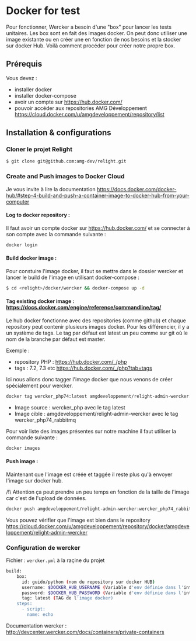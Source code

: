 Docker for test
===============

Pour fonctionner, Wercker a besoin d'une "box" pour lancer les tests unitaires.
Les box sont en fait des images docker. 
On peut donc utiliser une image existante ou en créer une en fonction de nos besoins et la stocker sur docker Hub.
Voilà comment procéder pour créer notre propre box.

## Prérequis
Vous devez : 
- installer docker
- installer docker-compose
- avoir un compte sur https://hub.docker.com/
- pouvoir accéder aux repositories AMG Développement https://cloud.docker.com/u/amgdeveloppement/repository/list

## Installation & configurations

### Cloner le projet Relight 
```bash
$ git clone git@github.com:amg-dev/relight.git
```
### Create and Push images to Docker Cloud
Je vous invite à lire la documentation https://docs.docker.com/docker-hub/#step-4-build-and-push-a-container-image-to-docker-hub-from-your-computer

#### Log to docker repository :
Il faut avoir un compte docker sur https://hub.docker.com/ et se connecter à son compte avec la commande suivante :
```bash
docker login
```

#### Build docker image : 
Pour constuire l'image docker, il faut se mettre dans le dossier wercker et lancer le build de l'image en utilisant docker-compose :
```bash
$ cd <relight>/docker/wercker && docker-compose up -d
```
#### Tag existing docker image : https://docs.docker.com/engine/reference/commandline/tag/ 
Le hub docker fonctionne avec des repositories (comme github) et chaque repository peut contenir plusieurs images docker. Pour les différencier, il y a un système de tags. Le tag par défaut est latest un peu comme sur git où le nom de la branche par défaut est master.

Exemple :
- repository PHP : https://hub.docker.com/_/php 
- tags : 7.2, 7.3 etc https://hub.docker.com/_/php?tab=tags

Ici nous allons donc tagger l'image docker que nous venons de créer spécialement pour wercker.
```bash
docker tag wercker_php74:latest amgdeveloppement/relight-admin-wercker:wercker_php74_rabbitmq
```
- Image source : wercker_php avec le tag latest
- Image cible : amgdeveloppement/relight-admin-wercker avec le tag wercker_php74_rabbitmq

Pour voir liste des images présentes sur notre machine il faut utiliser la commande suivante : 
```bash
docker images
```

#### Push image :
Maintenant que l'image est créée et taggée il reste plus qu'à envoyer l'image sur docker hub. 

/!\ Attention ça peut prendre un peu temps en fonction de la taille de l'image car c'est de l'upload de données. 
```bash
docker push amgdeveloppement/relight-admin-wercker:wercker_php74_rabbitmq
```

Vous pouvez vérifier que l'image est bien dans le repository https://cloud.docker.com/u/amgdeveloppement/repository/docker/amgdeveloppement/relight-admin-wercker

### Configuration de wercker
Fichier : ```wercker.yml``` à la raçine du projet
```bash
build:
    box:
      id: guido/python (nom du repository sur docker HUB)
      username: $DOCKER_HUB_USERNAME (Variable d'env définie dans l'interface de Wercker)
      password: $DOCKER_HUB_PASSWORD (Variable d'env définie dans l'interface de Wercker)
      tag: latest (TAG de l'image docker)
    steps:
      - script:
        name: echo

```
Documentation wercker : http://devcenter.wercker.com/docs/containers/private-containers
